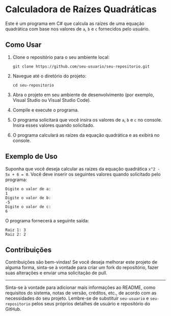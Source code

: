 # Calculadora de Raízes Quadráticas

Este é um programa em C# que calcula as raízes de uma equação quadrática com base nos valores de `a`, `b` e `c` fornecidos pelo usuário.

## Como Usar

1. Clone o repositório para o seu ambiente local:

   ```
   git clone https://github.com/seu-usuario/seu-repositorio.git
   ```

2. Navegue até o diretório do projeto:

   ```
   cd seu-repositorio
   ```

3. Abra o projeto em seu ambiente de desenvolvimento (por exemplo, Visual Studio ou Visual Studio Code).

4. Compile e execute o programa.

5. O programa solicitará que você insira os valores de `a`, `b` e `c` no console. Insira esses valores quando solicitado.

6. O programa calculará as raízes da equação quadrática e as exibirá no console.

## Exemplo de Uso

Suponha que você deseja calcular as raízes da equação quadrática `x^2 - 5x + 6 = 0`. Você deve inserir os seguintes valores quando solicitado pelo programa:

```
Digite o valor de a:
1
Digite o valor de b:
-5
Digite o valor de c:
6
```

O programa fornecerá a seguinte saída:

```
Raiz 1: 3
Raiz 2: 2
```

## Contribuições

Contribuições são bem-vindas! Se você deseja melhorar este projeto de alguma forma, sinta-se à vontade para criar um fork do repositório, fazer suas alterações e enviar uma solicitação de pull.


---
Sinta-se à vontade para adicionar mais informações ao README, como requisitos do sistema, notas de versão, créditos, etc., de acordo com as necessidades do seu projeto. Lembre-se de substituir `seu-usuario` e `seu-repositorio` pelos seus próprios detalhes de usuário e repositório do GitHub.
